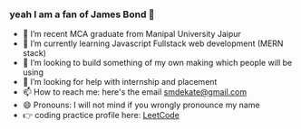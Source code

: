 ### yeah I am a fan of James Bond 👋

<!--
**smdekate/smdekate** is a ✨ _special_ ✨ repository because its `README.md` (this file) appears on your GitHub profile.

Here are some ideas to get you started:
-->

- 🔭 I’m recent MCA graduate from Manipal University Jaipur
- 🌱 I’m currently learning Javascript Fullstack web development (MERN stack)
- 👯 I’m looking to build something of my own making which people will be using
- 🤔 I’m looking for help with internship and placement
- 📫 How to reach me: here's the email smdekate@gmail.com
- 😄 Pronouns: I will not mind if you wrongly pronounce my name
- 👉 coding practice profile here: [LeetCode](https://leetcode.com/smdekate/)

